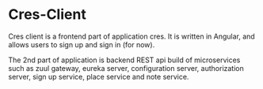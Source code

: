# Cres-Client

Cres client is a frontend part of application cres. It is written in Angular, and allows users to sign up and sign in (for now).

The 2nd part of application is backend REST api build of microservices such as zuul gateway, eureka server, configuration server,
authorization server, sign up service, place service and note service.  
